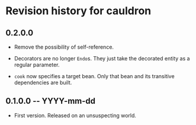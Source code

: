 # Revision history for cauldron

## 0.2.0.0 

* Remove the possibility of self-reference.

* Decorators are no longer `Endo`s. They just take the decorated entity as a 
  regular parameter.

* `cook` now specifies a target bean. Only that bean and its transitive
  dependencies are built.

## 0.1.0.0 -- YYYY-mm-dd

* First version. Released on an unsuspecting world.

